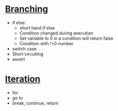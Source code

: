 # [Branching](Branching.md)
* if else:
    * short hand if else
    * Condition changed during execution
    * Set variable to 0 in a condition will return false
    * Condition with !=0 number
* switch case
* Short circuiting
* assert
# [Iteration](Iteration.md)
* for
* go to
* break, continue, return
